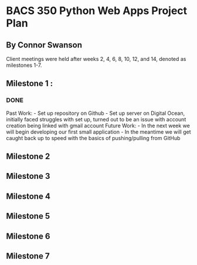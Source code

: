 # **BACS 350 Python Web Apps Project Plan**

## By Connor Swanson

Client meetings were held after weeks 2, 4, 6, 8, 10, 12, and 14, denoted as milestones 1-7.

## Milestone 1 :
### DONE
Past Work:
    - Set up repository on Github
    - Set up server on Digital Ocean, initially faced struggles with set up, turned out to be an issue with account creation being linked with gmail account
Future Work:
    - In the next week we will begin developing our first small application
    - In the meantime we will get caught back up to speed with the basics of pushing/pulling from GitHub

## Milestone 2

## Milestone 3

## Milestone 4

## Milestone 5

## Milestone 6

## Milestone 7
